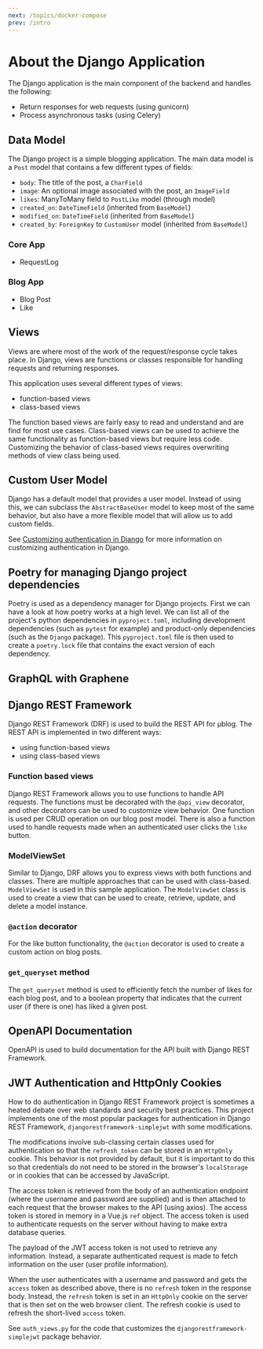 ```yaml
---
next: /topics/docker-compose
prev: /intro
---
```


# About the Django Application

The Django application is the main component of the backend and handles the following:

- Return responses for web requests (using gunicorn)
- Process asynchronous tasks (using Celery)

## Data Model

The Django project is a simple blogging application. The main data model is a `Post` model that contains a few different types of fields:

- `body`: The title of the post, a `CharField`
- `image`: An optional image associated with the post, an `ImageField`
- `likes`: ManyToMany field to `PostLike` model (through model)
- `created_on`: `DateTimeField` (inherited from `BaseModel`)
- `modified_on`: `DateTimeField` (inherited from `BaseModel`)
- `created_by`: `ForeignKey` to `CustomUser` model (inherited from `BaseModel`)

### Core App
- RequestLog

### Blog App
- Blog Post
- Like

## Views

Views are where most of the work of the request/response cycle takes place. In Django, views are functions or classes responsible for handling requests and returning responses.

This application uses several different types of views:

- function-based views
- class-based views

The function based views are fairly easy to read and understand and are find for most use cases. Class-based views can be used to achieve the same functionality as function-based views but require less code. Customizing the behavior of class-based views requires overwriting methods of view class being used.

## Custom User Model

Django has a default model that provides a user model. Instead of using this, we can subclass the `AbstractBaseUser` model to keep most of the same behavior, but also have a more flexible model that will allow us to add custom fields.

See [Customizing authentication in Django](https://docs.djangoproject.com/en/3.2/topics/auth/customizing/) for more information on customizing authentication in Django.

## Poetry for managing Django project dependencies

Poetry is used as a dependency manager for Django projects. First we can have a look at how poetry works at a high level. We can list all of the project's python dependencies in `pyproject.toml`, including development dependencies (such as `pytest` for example) and product-only dependencies (such as the `Django` package). This `pyproject.toml` file is then used to create a `poetry.lock` file that contains the exact version of each dependency.


## GraphQL with Graphene

## Django REST Framework

Django REST Framework (DRF) is used to build the REST API for μblog. The REST API is implemented in two different ways:

- using function-based views
- using class-based views

### Function based views

Django REST Framework allows you to use functions to handle API requests. The functions must be decorated with the `@api_view` decorator, and other decorators can be used to customize view behavior. One function is used per CRUD operation on our blog post model. There is also a function used to handle requests made when an authenticated user clicks the `like` button.

### ModelViewSet

Similar to Django, DRF allows you to express views with both functions and classes. There are multiple approaches that can be used with class-based. `ModelViewSet` is used in this sample application. The `ModelViewSet` class is used to create a view that can be used to create, retrieve, update, and delete a model instance.

### `@action` decorator

For the like button functionality, the `@action` decorator is used to create a custom action on blog posts.

### `get_queryset` method

The `get_queryset` method is used to efficiently fetch the number of likes for each blog post, and to a boolean property that indicates that the current user (if there is one) has liked a given post.

## OpenAPI Documentation

OpenAPI is used to build documentation for the API built with Django REST Framework.

## JWT Authentication and HttpOnly Cookies

How to do authentication in Django REST Framework project is sometimes a heated debate over web standards and security best practices. This project implements one of the most popular packages for authentication in Django REST Framework, `djangorestframework-simplejwt` with some modifications.

The modifications involve sub-classing certain classes used for authentication so that the `refresh_token` can be stored in an `HttpOnly` cookie. This behavior is not provided by default, but it is important to do this so that credentials do not need to be stored in the browser's `localStorage` or in cookies that can be accessed by JavaScript.

The access token is retrieved from the body of an authentication endpoint (where the username and password are supplied) and is then attached to each request that the browser makes to the API (using axios). The access token is stored in memory in a Vue.js `ref` object. The access token is used to authenticate requests on the server without having to make extra database queries.

The payload of the JWT access token is not used to retrieve any information. Instead, a separate authenticated request is made to fetch information on the user (user profile information).

When the user authenticates with a username and password and gets the `access` token as described above, there is no `refresh` token in the response body. Instead, the `refresh` token is set in an `HttpOnly` cookie on the server that is then set on the web browser client. The refresh cookie is used to refresh the short-lived `access` token.

See `auth_views.py` for the code that customizes the `djangorestframework-simplejwt` package behavior.
